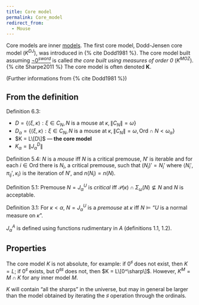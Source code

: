 ```yaml
---
title: Core model
permalink: Core_model
redirect_from:
  - Mouse
---
```



Core models are inner
[models](Model "Model").
The first core model, Dodd-Jensen core model ($K^{DJ}$), was introduced
in {% cite Dodd1981 %}. The core model built
assuming
<a href="Zero_sword" class="mw-redirect" title="Zero sword">$¬ 0 ^{sword}$</a>
is called *the core built using measures of order 0*
($K^{MOZ}$).{% cite Sharpe2011 %} The core
model is often denoted $\mathbf{K}$.

(Further informations from {% cite Dodd1981 %})

## From the definition

Definition 6.3:

-   $D = \{ \langle \xi, \kappa \rangle : \xi \in C_N,
    \text{$N$ is a mouse at $\kappa$}, \|C_N\| = \omega \}$
-   $D_\alpha = \{ \langle \xi, \kappa \rangle : \xi \in C_N,
    \text{$N$ is a mouse at $\kappa$}, \|C_N\| = \omega,
    \mathrm{Ord} \cap N < \omega_\alpha \}$
-   $K = L\[D\]$ — **the core model**
-   $K_\alpha = \|J_\alpha^D\|$

Definition 5.4: $N$ is a *mouse* iff $N$ is a critical premouse, $N'$ is
iterable and for each $i \in \mathrm{Ord}$ there is $N_i$, a critical
premouse, such that $(N_i)' = N_i'$ where $\langle N_i',
\pi_{ij}', \kappa_i \rangle$ is the iteration of $N'$, and $n(N_i)
= n(N)$.

Definition 5.1: Premouse $N = J_\alpha^U$ is *critical* iff
$\mathcal{P}(\kappa) \cap \Sigma_\omega(N) \not\subseteq N$ and
$N$ is acceptable.

Definition 3.1: For $\kappa < \alpha$, $N = J_\alpha^U$ is a
*premouse* at $\kappa$ iff $N \models \text{“$U$ is a normal measure
on $\kappa$”}$.

$J_\alpha^A$ is defined using functions rudimentary in $A$
(definitions 1.1, 1.2).

## Properties

The core model $K$ is not absolute, for example: if $0^\sharp$ does not
exist, then $K = L$; if $0^\sharp$ exists, but $0^{\sharp\sharp}$
does not, then $K = L\[0^\sharp\]$. However, $K^M = M \cap K$ for any
inner model $M$.

$K$ will contain “all the sharps” in the universe, but may in general be
larger than the model obtained by iterating the $\sharp$ operation
through the ordinals.
